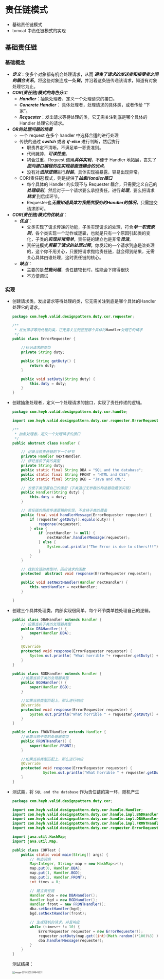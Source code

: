 # 责任链模式

* 基础责任链模式
* tomcat 中责任链模式的实现



## 基础责任链

### 基础概念

- ***定义***：使多个对象都有机会处理请求，从而 ***避免了请求的发送者和接受者之间的耦合关系***。将这些对象连成一条***链***，并沿着这条链传递该请求，知道有对象处理它为止。
- ***COR(责任链)模式的角色分工***
  * ***Handler***：抽象处理者，定义一个处理请求的接口。
  * ***Concrete Handler***： 具体处理者，处理请求的具体类，或者传给 ”下家”。
  * ***Requester***：发出请求等待处理的类，它无需关注到底是哪个具体的 Handler 处理它的请求。 
- ***OR的处理问题的场景***
  * 一个 request 在多个 handler 中选择合适的进行处理
  * 传统的通过 ***switch*** 或者 ***if-else*** 进行判断，然后执行
    * 职责界定不清晰，不满足单一职责准则。
    * 代码臃肿，***可读性差***。
    * 耦合过重，Request 调用***具体实现***，不便于 Handler 地拓展，丧失了***面向接口编程的在实现层面低耦合的优点***。
    * 没有对***选择逻辑***进行***封装***，具体实现被暴露，容易出现异常。
  * COR(责任链)模式，则是提供了***抽象Handler接口***
    * 每个具体的 Handler 的实现不与 Requester 耦合，只需要定义自己的***处理级别***，然后对于一个请求要么承担责任，进行***处理***，要么把请求 ***转发*** 到后续环节。
    * Requester也***无需知道具体为我提供服务的Handler的情况***，只需提交请求即可。
- ***COR(责任链)模式的优缺点***：
  * ***优点***：
    * 父类实现了请求传递的功能，子类实现请求的处理，符合***单一职责原则***，各个类实现一个动作或逻辑，也就是只有一个原因引起类的变化，子类的***实现非常简单***，责任链的建立也是非常***灵活***。
    * 责任链模式***屏蔽了请求的处理过程***，你发起的一个请求到底是谁处理的，这个你不用关心，只要把请求抛给责任链，就会得到结果，无需关心具体由谁处理，这时责任链的核心。
  * ***缺点***：
    * 主要的是***性能问题***，责任链较长时，性能会下降得很快
    * 不方便调试

### 实现

* 创建请求类。发出请求等待处理的类，它无需关注到底是哪个具体的Handler处理它的请求。

  ```java
  package com.heyh.valid.designpattern.duty.cor.requester;
  
  /**
   * 发出请求等待处理的类，它无需关注到底是哪个具体的Handler处理它的请求
   */
  public class ErrorRequester {
  
      //标记请求的类型
      private String duty;
  
      public String getDuty() {
          return duty;
      }
  
      public void setDuty(String duty) {
          this.duty = duty;
      }
  }
  ```

* 创建抽象处理者，定义一个处理请求的接口，实现了责任传递的逻辑。

  ```java
  package com.heyh.valid.designpattern.duty.cor.handle;
  
  import com.heyh.valid.designpattern.duty.cor.requester.ErrorRequester;
  
  /**
   * 抽象处理者，定义一个处理请求的接口
   */
  public abstract class Handler {
  
      // 记录当前责任链的下一个环节
      private Handler nextHandler;
      // 标记当前子类的类型
      private String duty;
      public static final String DBA = "SQL and the database";
      public static final String FRONT = "HTML and CSS";
      public static final String BGD = "Java and XML";
  
      // 方便子类设置自己的类型（子类通过无参数的构造器隐藏该实现）
      public Handler(String duty) {
          this.duty = duty;
      }
  
      // 责任链的指责传递逻辑的实现，不支持子类的覆盖
      public final void handlerMessage(ErrorRequester requester) {
          if (requester.getDuty().equals(duty)) {
              response(requester);
          } else {
              if (nextHandler != null) {
                  nextHandler.handlerMessage(requester);
              } else {
                  System.out.println("The Error is due to others!!!");
              }
          }
      }
  
      // 找到合适的类型时，回应请求的函数
      protected  abstract void response(ErrorRequester requester);
  
      public void setNextHandler(Handler nextHandler) {
          this.nextHandler = nextHandler;
      }
  
  }
  ```

* 创建三个具体处理类，内部实现很简单，每个环节类单独处理自己的逻辑。

  ```java
  public class DBAHandler extends Handler {
      // 设置当前子类的处理器类型
      public DBAHandler() {
          super(Handler.DBA);
      }
  
      @Override
      protected void response(ErrorRequester requester) {
          System.out.println( "What horrible "+ requester.getDuty() + " is!!!!");
      }
  }
  
  public class BGDHandler extends Handler {
      //设置当前子类的处理器类型
      public BGDHandler() {
          super(Handler.BGD);
      }
  
      //如果当前类型匹配上，那么进行响应
      @Override
      protected void response(ErrorRequester requester) {
          System.out.println("What horrible " + requester.getDuty() + " is!!!");
      }
  }
  
  public class FRONTHandler extends Handler {
      //设置当前子类的处理器类型
      public FRONTHandler() {
          super(Handler.FRONT);
      }
  
      //如果当前类型匹配上，那么进行响应
      @Override
      protected void response(ErrorRequester requester) {
  				System.out.println("What horrible " + requester.getDuty() + " is!!!");
      }
  }
  ```

* 测试类，将 `SQL and the database` 作为责任链的第一环，随机产生

  ```java
  package com.heyh.valid.designpattern.duty.cor;
  
  import com.heyh.valid.designpattern.duty.cor.handle.Handler;
  import com.heyh.valid.designpattern.duty.cor.handle.impl.BGDHandler;
  import com.heyh.valid.designpattern.duty.cor.handle.impl.DBAHandler;
  import com.heyh.valid.designpattern.duty.cor.handle.impl.FRONTHandler;
  import com.heyh.valid.designpattern.duty.cor.requester.ErrorRequester;
  
  import java.util.HashMap;
  import java.util.Map;
  
  public class CORTest {
      public static void main(String[] args) {
          // 构造词典
          Map<Integer, String> map = new HashMap<>();
          map.put(0, Handler.DBA);
          map.put(1, Handler.BGD);
          map.put(2, Handler.FRONT);
          int times = 0;
  
          // 建立责任链
          Handler dba = new DBAHandler();
          Handler bgd = new BGDHandler();
          Handler front = new FRONTHandler();
          dba.setNextHandler(bgd);
          bgd.setNextHandler(front);
  
          // 生成随机的请求，并且响应
          while (times++ != 10) {
              ErrorRequester requester = new ErrorRequester();
              requester.setDuty(map.get((int)(Math.random()*100)%3) );
              dba.handlerMessage(requester);
          }
      }
  }
  ```

  测试结果：

  <img src="责任链模式.assets/image-20191205214945331.png" alt="image-20191205214945331" style="zoom:50%;" />

